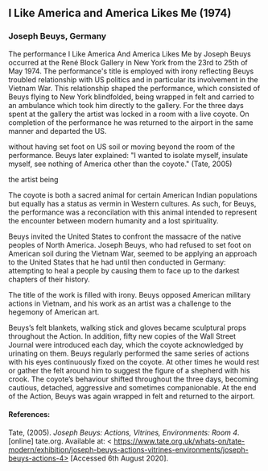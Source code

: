 ## I Like America and America Likes Me (1974)
### Joseph Beuys, Germany

The performance I Like America And America Likes Me by Joseph Beuys occurred at the René Block Gallery in New York from the 23rd to 25th of May 1974. The performance's title is employed with irony reflecting Beuys troubled relationship with US politics and in particular its involvement in the Vietnam War. This relationship shaped the performance, which consisted of Beuys flying to New York blindfolded, being wrapped in felt and carried to an ambulance which took him directly to the gallery. For the three days spent at the gallery the artist was locked in a room with a live coyote. On completion of the performance he was returned to the airport in the same manner and departed the US.



 without having set foot on US soil or moving beyond the room of the performance. Beuys later explained: "I wanted to isolate myself, insulate myself, see nothing of America other than the coyote." (Tate, 2005)


the artist being 




The coyote is both a sacred animal for certain American Indian populations but equally has a status as vermin in Western cultures. As such, for Beuys, the performance was a reconcilation with this animal intended to represent the encounter between modern humanity and a lost spirituality.







Beuys invited the United States to confront the massacre of the native peoples of North America. Joseph Beuys, who had refused to set foot on American soil during the Vietnam War, seemed to be applying an approach to the United States that he had until then conducted in Germany: attempting to heal a people by causing them to face up to the darkest chapters of their history.
 




The title of the work is filled with irony. Beuys opposed American military actions in Vietnam, and his work as an artist was a challenge to the hegemony of American art.

Beuys’s felt blankets, walking stick and gloves became sculptural props throughout the Action. In addition, fifty new copies of the Wall Street Journal were introduced each day, which the coyote acknowledged by urinating on them. Beuys regularly performed the same series of actions with his eyes continuously fixed on the coyote. At other times he would rest or gather the felt around him to suggest the figure of a shepherd with his crook. The coyote’s behaviour shifted throughout the three days, becoming cautious, detached, aggressive and sometimes companionable. At the end of the Action, Beuys was again wrapped in felt and returned to the airport.



#### References:
Tate, (2005). *Joseph Beuys: Actions, Vitrines, Environments: Room 4*. [online] tate.org. Available at: < https://www.tate.org.uk/whats-on/tate-modern/exhibition/joseph-beuys-actions-vitrines-environments/joseph-beuys-actions-4> [Accessed 6th August 2020].